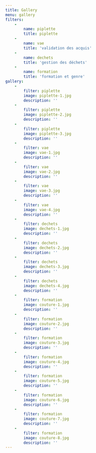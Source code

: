 ```yaml
---
title: Gallery
menu: gallery
filters:
    -
        name: piplette
        title: piplette
    -
        name: vae
        title: 'validation des acquis'
    -
        name: dechets
        title: 'gestion des déchets'
    -
        name: formation
        title: 'formation et genre'
gallery:
    -
        filter: piplette
        image: piplette-1.jpg
        description: ''
    -
        filter: piplette
        image: piplette-2.jpg
        description: ''
    -
        filter: piplette
        image: piplette-3.jpg
        description: ''
    -
        filter: vae
        image: vae-1.jpg
        description: ''
    -
        filter: vae
        image: vae-2.jpg
        description: ''
    -
        filter: vae
        image: vae-3.jpg
        description: ''
    -
        filter: vae
        image: vae-4.jpg
        description: ''
    -
        filter: dechets
        image: dechets-1.jpg
        description: ''
    -
        filter: dechets
        image: dechets-2.jpg
        description: ''
    -
        filter: dechets
        image: dechets-3.jpg
        description: ''
    -
        filter: dechets
        image: dechets-4.jpg
        description: ''
    -
        filter: formation
        image: couture-1.jpg
        description: ''
    -
        filter: formation
        image: couture-2.jpg
        description: ''
    -
        filter: formation
        image: couture-3.jpg
        description: ''
    -
        filter: formation
        image: couture-4.jpg
        description: ''
    -
        filter: formation
        image: couture-5.jpg
        description: ''
    -
        filter: formation
        image: couture-6.jpg
        description: ''
    -
        filter: formation
        image: couture-7.jpg
        description: ''
    -
        filter: formation
        image: couture-8.jpg
        description: ''
---
```

